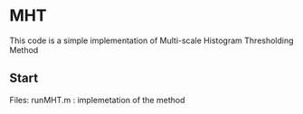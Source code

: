 # MHT
This code is a simple  implementation of Multi-scale Histogram Thresholding Method
## Start
Files: 
   runMHT.m : implemetation of the method
